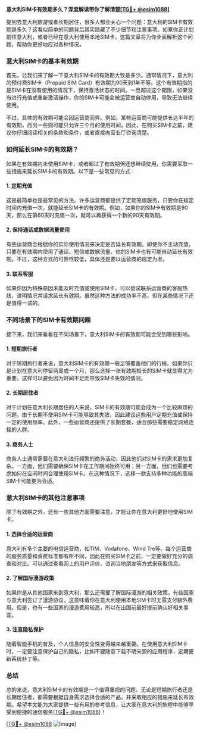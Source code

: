 **意大利SIM卡有效期多久？深度解读带你了解清楚[[TG💪+ @esim1088](https://t.me/s/esim1088)]**

提到去意大利旅游或者长期居住，很多人都会关心一个问题：意大利的SIM卡有效期是多久？这看似简单的问题背后其实隐藏了不少细节和注意事项。如果你正计划前往意大利，或者已经在意大利使用本地SIM卡，这篇文章将为你全面解析这个问题，帮助你更好地应对各种情况。

### 意大利SIM卡的基本有效期

首先，让我们来了解一下意大利SIM卡的有效期大致是多少。通常情况下，意大利的预付费SIM卡（Prepaid SIM Card）有效期为90天到1年不等。这个有效期指的是SIM卡在没有使用的情况下，保持激活状态的时间。一旦超过这个期限，如果没有进行充值或重新激活操作，你的SIM卡可能会被运营商自动停用，导致无法继续使用。

不过，具体的有效期可能会因运营商而异。例如，某些运营商可能提供长达半年的有效期，而另一些则可能只允许三个月的使用时间。因此，在购买SIM卡之前，建议你仔细阅读相关的条款和条件，或者直接向营业厅咨询清楚。

### 如何延长SIM卡的有效期？

如果在有效期内未使用SIM卡，或者超过了有效期但还想继续使用，你需要采取一些措施来延长SIM卡的有效期。以下是一些常见的方式：

#### 1. **定期充值**
这是最简单也是最常见的方法。许多运营商都提供了定期充值服务，只要你在规定时间内充值一次，就能延长SIM卡的有效期。例如，如果你的SIM卡有效期是90天，那么在第60天时充值一次，就可以再获得一个新的90天有效期。

#### 2. **保持通话或数据流量使用**
有些运营商会根据你的实际使用情况来决定是否延长有效期。即使你不主动充值，只要在有效期内使用了通话、短信或数据流量，你的SIM卡也有可能自动延长有效期。不过，这种方式的可靠性较低，具体还是要以运营商的规定为准。

#### 3. **联系客服**
如果你因为特殊原因未能及时充值或使用SIM卡，可以尝试联系运营商的客服热线，说明情况并请求延长有效期。虽然这种方法的成功率不高，但在某些情况下还是值得一试的。

### 不同场景下的SIM卡有效期问题

接下来，我们来看看在不同场景下，意大利SIM卡的有效期可能会受到哪些影响。

#### 1. **短期旅行者**
对于短期旅行者来说，意大利SIM卡的有效期一般足够覆盖他们的行程。如果你只是计划在意大利停留两周或一个月，那么选择一张有效期较长的SIM卡就显得尤为重要。这样可以避免因为时间不足而导致SIM卡失效的情况。

#### 2. **长期居住者**
对于计划在意大利长期居住的人来说，SIM卡的有效期可能会成为一个比较麻烦的问题。由于长期不使用SIM卡可能导致其失效，因此建议这些用户定期充值或保持一定的使用频率。此外，一些运营商还提供了长期套餐，适合那些需要稳定网络连接的人群。

#### 3. **商务人士**
商务人士通常需要在意大利进行频繁的商务活动，因此他们对SIM卡的需求更加复杂。一方面，他们需要确保SIM卡在工作期间始终可用；另一方面，他们也需要考虑如何在空闲时间合理使用SIM卡。在这种情况下，选择一款支持多种功能的高端SIM卡可能更为合适。

### 意大利SIM卡的其他注意事项

除了有效期之外，还有一些其他方面需要注意，才能让你在意大利更好地使用SIM卡。

#### 1. **选择合适的运营商**
意大利有多个主要的电信运营商，如TIM、Vodafone、Wind Tre等。每个运营商的服务质量和资费标准都有所不同，因此在购买SIM卡之前，一定要做好充分的调查和对比。可以通过查看网上的用户评价、咨询当地朋友等方式来获取信息。

#### 2. **了解国际漫游政策**
如果你是从其他国家来到意大利，那么还需要了解国际漫游的相关政策。有些国家与意大利签订了漫游协议，这意味着你在意大利使用本地SIM卡时无需支付额外费用。但是，也有一些国家的漫游费用较高，所以在出国前最好提前确认好相关事宜。

#### 3. **注意隐私保护**
随着智能手机的普及，个人信息的安全性变得越来越重要。在使用意大利SIM卡时，一定要注意保护自己的隐私，比如不要随意下载不明来源的应用程序，定期更新系统补丁等。

### 总结

总的来说，意大利SIM卡的有效期是一个值得重视的问题。无论是短期旅行者还是长期居住者，都需要根据自身需求选择合适的产品，并采取相应的措施来延长有效期。希望本文能为大家提供一些有用的参考信息，让大家在意大利的旅程中能够享受到便捷的通信服务[[TG💪+ @esim1088](https://t.me/s/esim1088)]！

[[TG💪+ @esim1088](https://t.me/s/esim1088) ![Image](https://i.postimg.cc/4NQfJmqS/Snipaste-2025-05-13-00-14-12.png)]